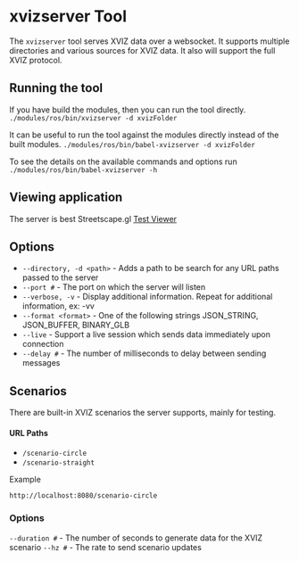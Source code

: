 # xvizserver Tool

The `xvizserver` tool serves XVIZ data over a websocket. It supports multiple directories and
various sources for XVIZ data. It also will support the full XVIZ protocol.

## Running the tool

If you have build the modules, then you can run the tool directly.
`./modules/ros/bin/xvizserver -d xvizFolder`

It can be useful to run the tool against the modules directly instead of the built modules.
`./modules/ros/bin/babel-xvizserver -d xvizFolder`

To see the details on the available commands and options run `./modules/ros/bin/babel-xvizserver -h`

## Viewing application

The server is best Streetscape.gl
[Test Viewer](https://github.com/uber/streetscape.gl/tree/master/test/apps/viewer)

## Options

- `--directory, -d <path>` - Adds a path to be search for any URL paths passed to the server
- `--port #` - The port on which the server will listen
- `--verbose, -v` - Display additional information. Repeat for additional information, ex: -vv
- `--format <format>` - One of the following strings JSON_STRING, JSON_BUFFER, BINARY_GLB
- `--live` - Support a live session which sends data immediately upon connection
- `--delay #` - The number of milliseconds to delay between sending messages

## Scenarios

There are built-in XVIZ scenarios the server supports, mainly for testing.

#### URL Paths

- `/scenario-circle`
- `/scenario-straight`

Example

```
http://localhost:8080/scenario-circle
```

### Options

`--duration #` - The number of seconds to generate data for the XVIZ scenario `--hz #` - The rate to
send scenario updates
